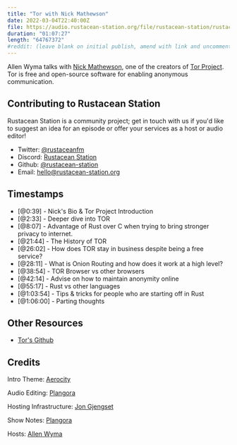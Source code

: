 ```yaml
---
title: "Tor with Nick Mathewson"
date: 2022-03-04T22:40:00Z
file: https://audio.rustacean-station.org/file/rustacean-station/rustacean-station-e057-nick-mathewson.mp3
duration: "01:07:27"
length: "64767372"
#reddit: (leave blank on initial publish, amend with link and uncomment this line after Reddit thread has been posted)
---
```

Allen Wyma talks with [Nick Mathewson](http://www.wangafu.net/~nickm/), one of the creators of [Tor Project](https://www.torproject.org/). Tor is free and open-source software for enabling anonymous communication.


## Contributing to Rustacean Station

Rustacean Station is a community project; get in touch with us if you'd like to suggest an idea for an episode or offer your services as a host or audio editor!

- Twitter: [@rustaceanfm](https://twitter.com/rustaceanfm)
- Discord: [Rustacean Station](https://discord.gg/cHc3Gyc)
- Github: [@rustacean-station](https://github.com/rustacean-station/)
- Email: [hello@rustacean-station.org](mailto:hello@rustacean-station.org)

## Timestamps 

- [@0:39] - Nick's Bio & Tor Project Introduction
- [@2:33] - Deeper dive into TOR
- [@8:07] - Advantage of Rust over C when trying to bring stronger privacy to internet.
- [@21:44] - The History of TOR
- [@26:02] - How does TOR stay in business despite being a free service?
- [@28:11] - What is Onion Routing and how does it work at a high level?
- [@38:54] - TOR Browser vs other browsers
- [@42:14] - Advise on how to maintain anonymity online
- [@55:17] - Rust vs other languages
- [@1:03:54] - Tips & tricks for people who are starting off in Rust
- [@1:06:00] - Parting thoughts

## Other Resources
- [Tor's Github](https://github.com/TheTorProject)

## Credits
Intro Theme: [Aerocity](https://twitter.com/AerocityMusic)

Audio Editing: [Plangora](https://twitter.com/plangora)

Hosting Infrastructure: [Jon Gjengset](https://twitter.com/jonhoo/)

Show Notes: [Plangora](https://twitter.com/plangora)

Hosts: [Allen Wyma](https://twitter.com/allenwyma)
